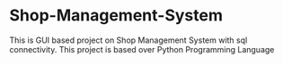 # Shop-Management-System
This is GUI based project on Shop Management System with sql connectivity. This project is based over Python Programming Language
